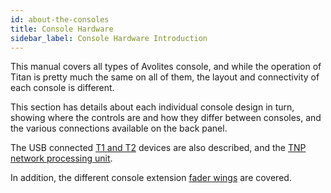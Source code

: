 ```yaml
---
id: about-the-consoles
title: Console Hardware
sidebar_label: Console Hardware Introduction
---
```


This manual covers all types of Avolites console, and while the operation
of Titan is pretty much the same on all of them, the layout and connectivity
of each console is different.

This section has details
about each individual console design in turn, showing where the controls are and
how they differ between consoles, and the various connections available on the
back panel.

The USB connected [T1 and T2](about-the-consoles/t1-and-t2.md) devices are also 
described, and the [TNP network processing unit](about-the-consoles/tnp.md).

In addition, the different console extension [fader wings](about-the-consoles/fader-wings.md) are covered.
